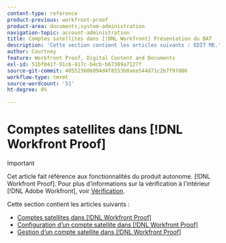 ```yaml
---
content-type: reference
product-previous: workfront-proof
product-area: documents;system-administration
navigation-topic: account-administration
title: Comptes satellites dans [!DNL Workfront] Présentation du BAT
description: 'Cette section contient les articles suivants : EDIT ME.'
author: Courtney
feature: Workfront Proof, Digital Content and Documents
exl-id: 51bf041f-91c6-417c-b4cb-b67389a7127f
source-git-commit: 405523606094d4f8553b0aee544d71c2b7f97d86
workflow-type: tm+mt
source-wordcount: '51'
ht-degree: 0%

---
```


# Comptes satellites dans [!DNL Workfront Proof]

>[!IMPORTANT]
>
>Cet article fait référence aux fonctionnalités du produit autonome. [!DNL Workfront Proof]. Pour plus d’informations sur la vérification à l’intérieur [!DNL Adobe Workfront], voir [Vérification](../../../review-and-approve-work/proofing/proofing.md).

Cette section contient les articles suivants :

* [Comptes satellites dans [!DNL Workfront Proof]](../../../workfront-proof/wp-acct-admin/satellite-accounts/sat-accts-in-wp.md)
* [Configuration d’un compte satellite dans [!DNL Workfront Proof]](../../../workfront-proof/wp-acct-admin/satellite-accounts/configure-sat-acct-in-wp.md)
* [Gestion d’un compte satellite dans [!DNL Workfront Proof]](../../../workfront-proof/wp-acct-admin/satellite-accounts/manage-sat-acct-in-wp.md)
